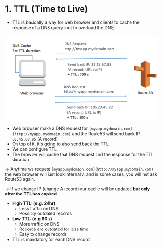 # 1. TTL (Time to Live)

- TTL is basically a way for web browser and clients to cache the response of a DNS query (not to overload the DNS)

![1%20TTL%20Time%20to%20Live/Untitled.png](1%20TTL%20Time%20to%20Live/Untitled.png)

- Web browser make a DNS request for `[myapp.mydomain.com](http://myapp.mydomain.com)` and the Route53 will send back IP `32.45.67.85` (A record)
- On top of it, it's going to also send back the TTL
- We can configure TTL
- The browser will cache that DNS request and the response for the TTL duration

→ Anytime we request `[myapp.mydomain.com](http://myapp.mydomain.com)` the web browser will just look internally, and in some cases, you will not ask Route53 again.

→ If we change IP (change A record) our cache will be updated **but only after the TTL has expired**

- **High TTL: (e.g. 24hr)**
    - Less traffic on DNS
    - Possibly outdated records
- **Low TTL: (e.g 60 s)**
    - More traffic on DNS
    - Records are outdated for less time
    - Easy to change records
- TTL is mandatory for each DNS record